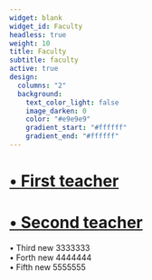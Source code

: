 ```yaml
---
widget: blank
widget_id: Faculty
headless: true
weight: 10
title: Faculty
subtitle: faculty
active: true
design:
  columns: "2"
  background:
    text_color_light: false
    image_darken: 0
    color: "#e9e9e9"
    gradient_start: "#ffffff"
    gradient_end: "#ffffff"
---
```

#  [• First teacher](../author/hua-xu/)<br/>
#  [• Second teacher](https://www.baidu.com/)<br/>
  • Third new 3333333
<br/>
  • Forth new 4444444
<br/>
  • Fifth new 5555555
<br/>
